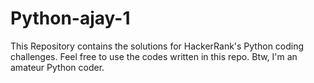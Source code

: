 # Python-ajay-1
This Repository contains the solutions for HackerRank's Python coding challenges.
Feel free to use the codes written in this repo.
Btw, I'm an amateur Python coder.
